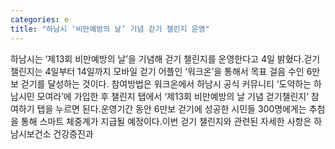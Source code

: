 ```yaml
---
categories: e
title: "하남시 ‘비만예방의 날’ 기념 걷기 챌린지 운영"
---
```

하남시는 ‘제13회 비만예방의 날’을 기념해 걷기 챌린지를 운영한다고 4일 밝혔다.걷기 챌린지는 4일부터 14일까지 모바일 걷기 어플인 ‘워크온’을 통해서 목표 걸음 수인 6만보 걷기를 달성하는 것이다. 참여방법은 워크온에서 하남시 공식 커뮤니티 ‘도약하는 하남시민 모여라’에 가입한 후 챌린지 탭에서 ‘제13회 비만예방의 날 기념 걷기챌린지’ 참여하기 탭을 누르면 된다.운영기간 동안 6만보 걷기에 성공한 시민들 300명에게는 추첨을 통해 스마트 체중계가 지급될 예정이다.이번 걷기 챌린지와 관련된 자세한 사항은 하남시보건소 건강증진과
